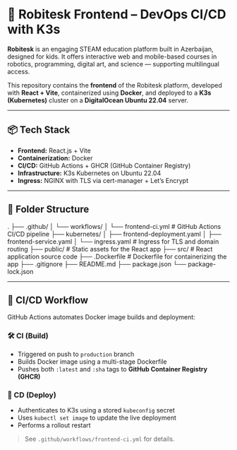 # 🚀 Robitesk Frontend – DevOps CI/CD with K3s

**Robitesk** is an engaging STEAM education platform built in Azerbaijan, designed for kids. It offers interactive web and mobile-based courses in robotics, programming, digital art, and science — supporting multilingual access.

This repository contains the **frontend** of the Robitesk platform, developed with **React + Vite**, containerized using **Docker**, and deployed to a **K3s (Kubernetes)** cluster on a **DigitalOcean Ubuntu 22.04** server.

---

## 📦 Tech Stack

- **Frontend:** React.js + Vite
- **Containerization:** Docker
- **CI/CD:** GitHub Actions + GHCR (GitHub Container Registry)
- **Infrastructure:** K3s Kubernetes on Ubuntu 22.04
- **Ingress:** NGINX with TLS via cert-manager + Let’s Encrypt

---

## 📁 Folder Structure

.
├── .github/
│   └── workflows/
│       └── frontend-ci.yml     # GitHub Actions CI/CD pipeline
├── kubernetes/
│   ├── frontend-deployment.yaml
│   ├── frontend-service.yaml
│   └── ingress.yaml            # Ingress for TLS and domain routing
├── public/                     # Static assets for the React app
├── src/                        # React application source code
├── .Dockerfile                 # Dockerfile for containerizing the app
├── .gitignore
├── README.md
├── package.json
└── package-lock.json

---

## 🚀 CI/CD Workflow

GitHub Actions automates Docker image builds and deployment:

### 🛠 CI (Build)

- Triggered on push to `production` branch
- Builds Docker image using a multi-stage Dockerfile
- Pushes both `:latest` and `:sha` tags to **GitHub Container Registry (GHCR)**

### 🚀 CD (Deploy)

- Authenticates to K3s using a stored `kubeconfig` secret
- Uses `kubectl set image` to update the live deployment
- Performs a rollout restart

> See `.github/workflows/frontend-ci.yml` for details.




